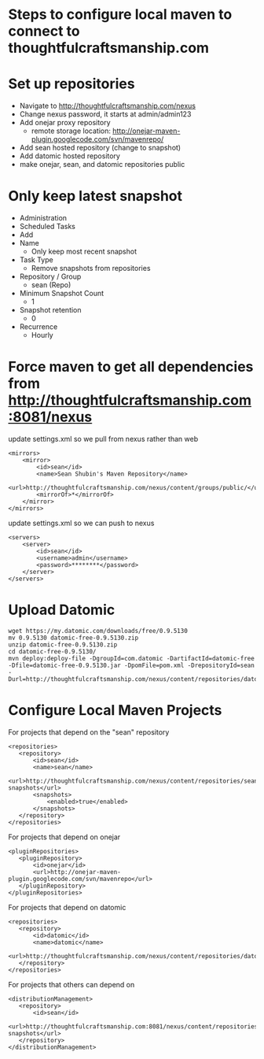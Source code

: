 Steps to configure local maven to connect to thoughtfulcraftsmanship.com
===

Set up repositories
===

- Navigate to http://thoughtfulcraftsmanship.com/nexus
- Change nexus password, it starts at admin/admin123
- Add onejar proxy repository
    - remote storage location: http://onejar-maven-plugin.googlecode.com/svn/mavenrepo/
- Add sean hosted repository (change to snapshot)
- Add datomic hosted repository
- make onejar, sean, and datomic repositories public

Only keep latest snapshot
===

- Administration
- Scheduled Tasks
- Add
- Name
    - Only keep most recent snapshot
- Task Type
    - Remove snapshots from repositories
- Repository / Group
    - sean (Repo)
- Minimum Snapshot Count
    - 1
- Snapshot retention
    - 0
- Recurrence
    - Hourly

Force maven to get all dependencies from http://thoughtfulcraftsmanship.com:8081/nexus
===

update settings.xml so we pull from nexus rather than web

    <mirrors>
        <mirror>
            <id>sean</id>
            <name>Sean Shubin's Maven Repository</name>
            <url>http://thoughtfulcraftsmanship.com/nexus/content/groups/public/</url>
            <mirrorOf>*</mirrorOf>
        </mirror>
    </mirrors>

update settings.xml so we can push to nexus

    <servers>
        <server>
            <id>sean</id>
            <username>admin</username>
            <password>********</password>
        </server>
    </servers>

Upload Datomic
===

    wget https://my.datomic.com/downloads/free/0.9.5130
    mv 0.9.5130 datomic-free-0.9.5130.zip
    unzip datomic-free-0.9.5130.zip
    cd datomic-free-0.9.5130/
    mvn deploy:deploy-file -DgroupId=com.datomic -DartifactId=datomic-free -Dfile=datomic-free-0.9.5130.jar -DpomFile=pom.xml -DrepositoryId=sean -Durl=http://thoughtfulcraftsmanship.com/nexus/content/repositories/datomic/

Configure Local Maven Projects
===
For projects that depend on the "sean" repository

    <repositories>
       <repository>
           <id>sean</id>
           <name>sean</name>
           <url>http://thoughtfulcraftsmanship.com/nexus/content/repositories/sean-snapshots</url>
           <snapshots>
               <enabled>true</enabled>
           </snapshots>
       </repository>
    </repositories>

For projects that depend on onejar

    <pluginRepositories>
       <pluginRepository>
           <id>onejar</id>
           <url>http://onejar-maven-plugin.googlecode.com/svn/mavenrepo</url>
       </pluginRepository>
    </pluginRepositories>

For projects that depend on datomic

    <repositories>
       <repository>
           <id>datomic</id>
           <name>datomic</name>
           <url>http://thoughtfulcraftsmanship.com/nexus/content/repositories/datomic/</url>
       </repository>
    </repositories>

For projects that others can depend on

    <distributionManagement>
       <repository>
           <id>sean</id>
           <url>http://thoughtfulcraftsmanship.com:8081/nexus/content/repositories/sean-snapshots</url>
       </repository>
    </distributionManagement>
